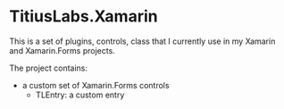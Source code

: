 # TitiusLabs.Xamarin

This is a set of plugins, controls, class that I currently use in my Xamarin and Xamarin.Forms projects.

The project contains:

- a custom set of Xamarin.Forms controls
  - TLEntry: a custom entry
